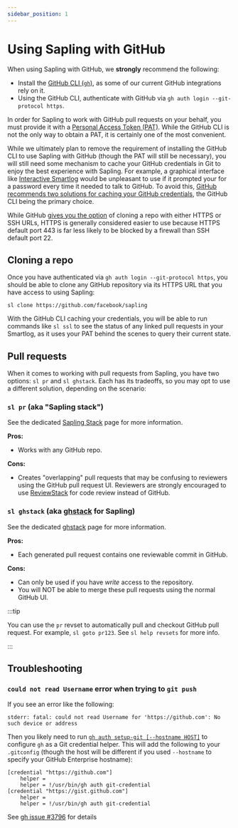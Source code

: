 ```yaml
---
sidebar_position: 1
---
```


# Using Sapling with GitHub

When using Sapling with GitHub, we **strongly** recommend the following:

- Install the [GitHub CLI (`gh`)](https://cli.github.com/), as some of our current GitHub integrations rely on it.
- Using the GitHub CLI, authenticate with GitHub via `gh auth login --git-protocol https`.

In order for Sapling to work with GitHub pull requests on your behalf, you must provide it with a [Personal Access Token (PAT)](https://docs.github.com/en/authentication/keeping-your-account-and-data-secure/creating-a-personal-access-token). While the GitHub CLI is not the only way to obtain a PAT, it is certainly one of the most convenient.

While we ultimately plan to remove the requirement of installing the GitHub CLI to use Sapling with GitHub (though the PAT will still be necessary), you will still need some mechanism to cache your GitHub credentials in Git to enjoy the best experience with Sapling. For example, a graphical interface like [Interactive Smartlog](../addons/isl.md) would be unpleasant to use if it prompted your for a password every time it needed to talk to GitHub. To avoid this, [GitHub recommends two solutions for caching your GitHub credentials](https://docs.github.com/en/get-started/getting-started-with-git/caching-your-github-credentials-in-git), the GitHub CLI being the primary choice.

While GitHub [gives you the option](https://docs.github.com/en/get-started/getting-started-with-git/about-remote-repositories) of cloning a repo with either HTTPS or SSH URLs, HTTPS is generally considered easier to use because HTTPS default port 443 is far less likely to be blocked by a firewall than SSH default port 22.

## Cloning a repo

Once you have authenticated via `gh auth login --git-protocol https`, you should be able to clone any GitHub repository via its HTTPS URL that you have access to using Sapling:

```
sl clone https://github.com/facebook/sapling
```

With the GitHub CLI caching your credentials, you will be able to run commands like `sl ssl` to see the status of any linked pull requests in your Smartlog, as it uses your PAT behind the scenes to query their current state.

## Pull requests

When it comes to working with pull requests from Sapling, you have two options: `sl pr` and `sl ghstack`. Each has its tradeoffs, so you may opt to use a different solution, depending on the scenario:

### `sl pr` (aka "Sapling stack")

See the dedicated [Sapling Stack](./sapling-stack.md) page for more information.

**Pros:**

- Works with any GitHub repo.

**Cons:**

- Creates "overlapping" pull requests that may be confusing to reviewers using the GitHub pull request UI. Reviewers are strongly encouraged to use [ReviewStack](../addons/reviewstack.md) for code review instead of GitHub.

### `sl ghstack` (aka [ghstack](https://github.com/ezyang/ghstack) for Sapling)

See the dedicated [ghstack](./ghstack.md) page for more information.

**Pros:**

- Each generated pull request contains one reviewable commit in GitHub.

**Cons:**

- Can only be used if you have _write_ access to the repository.
- You will NOT be able to merge these pull requests using the normal GitHub UI.

:::tip

You can use the `pr` revset to automatically pull and checkout GitHub pull request. For example, `sl goto pr123`. See `sl help revsets` for more info.

:::

## Troubleshooting

### `could not read Username` error when trying to `git push`

If you see an error like the following:

```
stderr: fatal: could not read Username for 'https://github.com': No such device or address
```

Then you likely need to run [`gh auth setup-git [--hostname HOST]`](https://cli.github.com/manual/gh_auth_setup-git) to configure `gh` as a Git credential helper. This will add the following to your `.gitconfig` (though the host will be different if you used `--hostname` to specify your GitHub Enterprise hostname):

```
[credential "https://github.com"]
    helper =
    helper = !/usr/bin/gh auth git-credential
[credential "https://gist.github.com"]
    helper =
    helper = !/usr/bin/gh auth git-credential
```

See [gh issue #3796](https://github.com/cli/cli/issues/3796) for details
